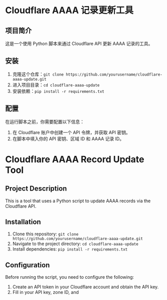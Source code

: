 # Cloudflare AAAA 记录更新工具

## 项目简介

这是一个使用 Python 脚本来通过 Cloudflare API 更新 AAAA 记录的工具。

## 安装

1. 克隆这个仓库：`git clone https://github.com/yourusername/cloudflare-aaaa-update.git`
2. 进入项目目录：`cd cloudflare-aaaa-update`
3. 安装依赖：`pip install -r requirements.txt`

## 配置

在运行脚本之前，你需要配置以下信息：

1. 在 Cloudflare 账户中创建一个 API 令牌，并获取 API 密钥。
2. 在脚本中填入你的 API 密钥、区域 ID 和 AAAA 记录 ID。


# Cloudflare AAAA Record Update Tool
## Project Description
This is a tool that uses a Python script to update AAAA records via the Cloudflare API.
## Installation
1. Clone this repository: `git clone https://github.com/yourusername/cloudflare-aaaa-update.git`
2. Navigate to the project directory: `cd cloudflare-aaaa-update`
3. Install dependencies: `pip install -r requirements.txt`
## Configuration
Before running the script, you need to configure the following:

1. Create an API token in your Cloudflare account and obtain the API key.
2. Fill in your API key, zone ID, and

